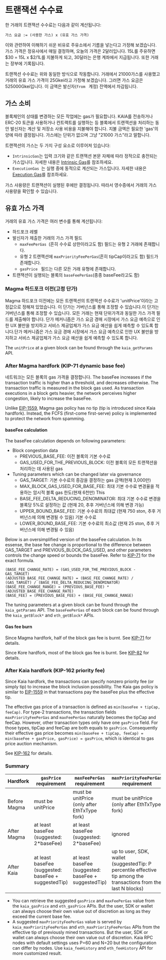 # 트랜잭션 수수료

한 거래의 트랜잭션 수수료는 다음과 같이 계산됩니다:

```text
가스 요금 := (사용한 가스) x (유효 가스 가격)
```

이와 관련하여 이해하기 쉬운 비유로 주유소에서 기름을 넣는다고 가정해 보겠습니다. 가스 가격은 정유사에서 매일 결정하며, 오늘의 가격은 2달러입니다. 15L를 주유하면 $30 = 15L x $2/1L를 지불하게 되고, 30달러는 은행 계좌에서 지급됩니다. 또한 거래는 장부에 기록됩니다.

트랜잭션 수수료는 위와 동일한 방식으로 작동합니다. 거래에서 21000가스를 사용했고 거래의 유효 가스 가격이 25Gkei라고 가정해 보겠습니다. 그러면 가스 요금은 525000Gkei입니다. 이 금액은 발신자(`from ` 계정) 잔액에서 차감됩니다.

## 가스 소비 <a id="gas-used"></a>

블록체인의 상태를 변경하는 모든 작업에는 gas가 필요합니다. KAIA를 전송하거나 ERC-20 토큰을 사용하거나 컨트랙트를 실행하는 등 블록에서 트랜잭션을 처리하는 동안 발신자는 계산 및 저장소 사용 비용을 지불해야 합니다. 지불 금액은 필요한 'gas'의 양에 따라 결정됩니다. 가스에는 단위가 없으며 그냥 "21000 가스"라고 말합니다.

트랜잭션의 가스는 두 가지 구성 요소로 이루어져 있습니다:

- `IntrinsicGas`는 입력 크기와 같은 트랜잭션 본문 자체에 따라 정적으로 충전되는 가스입니다. 자세한 내용은 [Intrinsic Gas](intrinsic-gas.md)를 참조하세요.
- `ExecutionGas `는 실행 중에 동적으로 계산되는 가스입니다. 자세한 내용은 [Execution Gas](execution-gas.md)를 참조하세요.

가스 사용량은 트랜잭션이 실행된 후에만 결정됩니다. 따라서 영수증에서 거래의 가스 사용량을 확인할 수 있습니다.

## 유효 가스 가격 <a id="effective-gas-price"></a>

거래의 유효 가스 가격은 여러 변수를 통해 계산됩니다:

- 하드포크 레벨
- 발신자가 제출한 거래의 가스 가격 필드
  - `maxFeePerGas `(흔히 수수료 상한이라고도 함) 필드는 유형 2 거래에 존재합니다.
  - 유형 2 트랜잭션에 `maxPriorityFeePerGas`(흔히 tipCap이라고도 함) 필드가 존재합니다.
  - `gasPrice ` 필드는 다른 모든 거래 유형에 존재합니다.
- 트랜잭션이 실행되는 블록의 `baseFeePerGas`(종종 baseFee라고도 함)

### Magma 하드포크 이전(고정 단가)

Magma 하드포크 이전에는 모든 트랜잭션의 트랜잭션 수수료가 'unitPrice'이라는 고정값으로 정해져 있었습니다. 이 단가는 거버넌스를 통해 조정할 수 있습니다.이 단가는 거버넌스를 통해 조정할 수 있습니다. 모든 거래는 현재 단위가격과 동일한 가스 가격 필드를 제출해야 합니다. 단가 메커니즘은 가스 요금 경매 시장에서 가스 요금 예측으로 인한 UX 불만을 방지하고 서비스 제공업체가 가스 요금 예산을 쉽게 예측할 수 있도록 합니다.단가 메커니즘은 가스 요금 경매 시장에서 가스 요금 예측으로 인한 UX 불만을 방지하고 서비스 제공업체가 가스 요금 예산을 쉽게 예측할 수 있도록 합니다.

The `unitPrice` at a given block can be found through the `kaia_getParams` API.

### After Magma hardfork (KIP-71 dynamic base fee)

네트워크는 모든 블록의 gas 가격을 결정합니다. The baseFee increases if the transaction traffic is higher than a threshold, and decreases otherwise. The transaction traffic is measured in the block gas used. As transaction executions in a block gets heavier, the network perceives higher congestion, likely to increase the baseFee.

Unlike [EIP-1559](https://github.com/ethereum/EIPs/blob/master/EIPS/eip-1559.md), Magma gas policy has no tip (tip is introduced since Kaia hardfork). Instead, the FCFS (first-come first-serve) policy is implemented to protect the network from spamming.

#### baseFee calculation

The baseFee calculation depends on following parameters:

- Block congestion data
  - PREVIOUS_BASE_FEE: 이전 블록의 기본 수수료
  - GAS_USED_FOR_THE_PREVIOUS_BLOCK: 이전 블록의 모든 트랜잭션을 처리하는 데 사용된 gas
- Tuning parameters which can be changed later via governance
  - GAS_TARGET: 기본 수수료의 증감을 결정하는 gas 금액(현재 3,000만)
  - MAX_BLOCK_GAS_USED_FOR_BASE_FEE: 최대 기본 수수료 변경율을 적용하는 암시적 블록 gas 한도(현재 6천만) This
  - BASE_FEE_DELTA_REDUCING_DENOMINATOR: 최대 기본 수수료 변경을 블록당 5%로 설정하는 값 (현재 20, 추후 거버넌스에 의해 변경 가능)
  - UPPER_BOUND_BASE_FEE: 기본 수수료의 최대값 (현재 750 ston, 추후 거버넌스에 의해 변경될 수 있음) 기본 수수료 <a id="base-fee"></a>
  - LOWER_BOUND_BASE_FEE: 기본 수수료의 최소값 (현재 25 ston, 추후 거버넌스에 의해 변경될 수 있음)

Below is an oversimplified version of the baseFee calculation. In its essense, the base fee change is proportional to the difference between GAS_TARGET and PREVIOUS_BLOCK_GAS_USED, and other parameters controls the change speed or bounds the baseFee. Refer to [KIP-71](https://github.com/klaytn/kips/blob/main/KIPs/kip-71.md) for the exact formula.

```
(BASE_FEE_CHANGE_RATE) = (GAS_USED_FOR_THE_PREVIOUS_BLOCK - GAS_TARGET)
(ADJUSTED_BASE_FEE_CHANGE_RATE) = (BASE_FEE_CHANGE_RATE) / (GAS_TARGET) / (BASE_FEE_DELTA_REDUCING_DENOMINATOR)
(BASE_FEE_CHANGE_RANGE) = (PREVIOUS_BASE_FEE) * (ADJUSTED_BASE_FEE_CHANGE_RATE)
(BASE_FEE) = (PREVIOUS_BASE_FEE) + (BASE_FEE_CHANGE_RANGE) 
```

The tuning parameters at a given block can be found through the `kaia_getParams` API. The `baseFeePerGas` of each block can be found through the `kaia_getBlock*` and `eth_getBlock*` APIs.

#### Gas fee burn

Since Magma hardfork, half of the block gas fee is burnt. See [KIP-71](https://github.com/klaytn/kips/blob/main/KIPs/kip-71.md) for details.

Since Kore hardfork, most of the block gas fee is burnt. See [KIP-82](https://kips.klaytn.foundation/KIPs/kip-82) for details.

### After Kaia hardfork (KIP-162 priority fee)

Since Kaia hardfork, the transactions can specify nonzero priority fee (or simply tip) to increase the block inclusion possibility. The Kaia gas policy is similar to [EIP-1559](https://github.com/ethereum/EIPs/blob/master/EIPS/eip-1559.md) in that transactions pay the baseFee plus the effective tip.

The effective gas price of a transaction is defined as `min(baseFee + tipCap, feeCap)`. For type-2 transactions, the transaction fields `maxPriorityFeePerGas` and `maxFeePerGas` naturally becomes the tipCap and feeCap. However, other transaction types only have one `gasPrice` field. For those types, tipCap and feeCap are both equals to `gasPrice`. Consequently their effective gas price becomes `min(baseFee + tipCap, feeCap) = min(baseFee + gasPrice, gasPrice) = gasPrice`, which is identical to gas price auction mechanism.

See [KIP-162](https://github.com/klaytn/kips/blob/main/KIPs/kip-162.md) for details.

### Summary

| Hardfork     | `gasPrice` requirement                                                                      | `maxFeePerGas` requirement                                                                  | `maxPriorityFeePerGas` requirement                                                                                                                      | calculated `effectiveGasPrice`                                                                                                           |
| ------------ | ------------------------------------------------------------------------------------------- | ------------------------------------------------------------------------------------------- | ------------------------------------------------------------------------------------------------------------------------------------------------------- | ---------------------------------------------------------------------------------------------------------------------------------------- |
| Before Magma | must be unitPrice                                                                           | must be unitPrice<br/>(only after EthTxType fork)                        | must be unitPrice<br/>(only after EthTxType fork)                                                                                    | unitPrice                                                                                                                                |
| After Magma  | at least baseFee<br/>(suggested: 2\*baseFee)             | at least baseFee<br/>(suggested: 2\*baseFee)             | ignored                                                                                                                                                 | baseFee                                                                                                                                  |
| After Kaia   | at least baseFee<br/>(suggested: baseFee + suggestedTip) | at least baseFee<br/>(suggested: baseFee + suggestedTip) | up to user, SDK, wallet<br/>(suggestedTip: P percentile effective tip among the transactions from the last N blocks) | tx type 2: min(baseFee + feeCap, tipCap),<br/>other types: `gasPrice` for other types |

- You can retrieve the suggested `gasPrice` and `maxFeePerGas` value from the `kaia_gasPrice` and `eth_gasPrice` APIs. But the user, SDK or wallet can always choose their own value out of discretion as long as they exceed the current base fee.
- A suggested `maxPriorityFeePerGas` value is served by `kaia_maxPriorityFeePerGas` and `eth_maxPriorityFeePerGas` APIs from the effective tip of previously mined transactions. But the user, SDK or wallet can always choose their own value out of discretion. Kaia RPC nodes with default settings uses P=60 and N=20 but the configuration can differ by nodes. Use `kaia_feeHistory` and `eth_feeHistory` API for more customized result.
